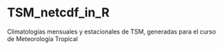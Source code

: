 # TSM_netcdf_in_R

Climatologías mensuales y estacionales de TSM, generadas para el curso de Meteorología Tropical
